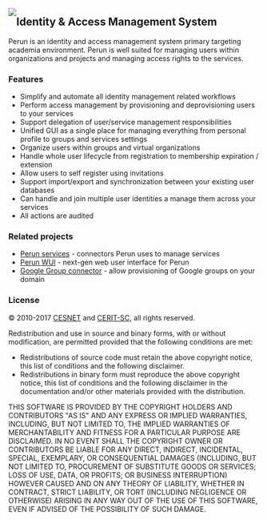 <a href="https://perun.cesnet.cz/"><img style="float: left; position: relative;" src="https://raw.githubusercontent.com/CESNET/perun/master/perun-web-gui/src/main/webapp/img/logo.png"></a>
## Identity & Access Management System ##

Perun is an identity and access management system primary targeting academia environment. Perun is well suited for managing users within organizations and projects and managing access rights to the services.

### Features ###

* Simplify and automate all identity management related workflows
* Perform access management by provisioning and deprovisioning users to your services
* Support delegation of user/service management responsibilities
* Unified GUI as a single place for managing everything from personal profile to groups and services settings
* Organize users within groups and virtual organizations
* Handle whole user lifecycle from registration to membership expiration / extension
* Allow users to self register using invitations
* Support import/export and synchronization between your existing user databases
* Can handle and join multiple user identities a manage them across your services
* All actions are audited

### Related projects ###

* [Perun services](https://github.com/CESNET/perun-services) - connectors Perun uses to manage services
* [Perun WUI](https://github.com/zlamalp/perun-wui) - next-gen web user interface for Perun
* [Google Group connector](https://github.com/CESNET/google-group-connector) - allow provisioning of Google groups on your domain

### License ###

&copy; 2010-2017 [CESNET](https://www.cesnet.cz/?lang=en) and [CERIT-SC](https://www.cerit-sc.cz/en/index.html), all rights reserved.

Redistribution and use in source and binary forms, with or without modification, are permitted provided that the following conditions are met:

- Redistributions of source code must retain the above copyright notice, this list of conditions and the following disclaimer.
- Redistributions in binary form must reproduce the above copyright notice, this list of conditions and the following disclaimer in the documentation and/or other materials provided with the distribution.

THIS SOFTWARE IS PROVIDED BY THE COPYRIGHT HOLDERS AND
CONTRIBUTORS "AS IS" AND ANY EXPRESS OR IMPLIED WARRANTIES,
INCLUDING, BUT NOT LIMITED TO, THE IMPLIED WARRANTIES OF
MERCHANTABILITY AND FITNESS FOR A PARTICULAR PURPOSE ARE
DISCLAIMED. IN NO EVENT SHALL THE COPYRIGHT OWNER OR CONTRIBUTORS
BE LIABLE FOR ANY DIRECT, INDIRECT, INCIDENTAL, SPECIAL,
EXEMPLARY, OR CONSEQUENTIAL DAMAGES (INCLUDING, BUT NOT LIMITED
TO, PROCUREMENT OF SUBSTITUTE GOODS OR SERVICES; LOSS OF USE,
DATA, OR PROFITS; OR BUSINESS INTERRUPTION) HOWEVER CAUSED AND ON
ANY THEORY OF LIABILITY, WHETHER IN CONTRACT, STRICT LIABILITY,
OR TORT (INCLUDING NEGLIGENCE OR OTHERWISE) ARISING IN ANY WAY
OUT OF THE USE OF THIS SOFTWARE, EVEN IF ADVISED OF THE
POSSIBILITY OF SUCH DAMAGE.
